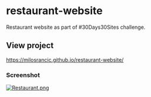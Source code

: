 # restaurant-website

Restaurant website as part of #30Days30Sites challenge.

## View project
https://milosrancic.github.io/restaurant-website/

### Screenshot

[![Restaurant.png](https://i.postimg.cc/BQQy1zYR/Restaurant.png)](https://postimg.cc/PN9KgSkM)

